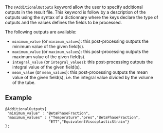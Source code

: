 The `@AdditionalOutputs` keyword allow the user to specify additional
outputs in the result file. This keyword is follow by a description of
the outputs using the syntax of a dictionnary where the keys declare the
type of outputs and the values defines the fields to be processed.

The following outputs are available:

- `minimum_value` (or `minimum_values`): this post-processing outputs
  the minimum value of the given field(s).
- `maximum_value` (or `maximum_values`): this post-processing outputs
  the maximum value of the given field(s).
- `integral_value` (or `integral_values`): this post-processing outputs
  the integral value of the given field(s).
- `mean_value` (or `mean_values`): this post-processing outputs the mean
  value of the given field(s), i.e. the integral value divided by the
  volume of the tube.

## Example

~~~~{.cxx}
@AdditionalOutputs{
 "minimum_value" : "BetaPhaseFraction",
 "maximum_values" : {"Temperature","pres","BetaPhaseFraction",
                    "ETT","EquivalentViscoplasticStrain"}
};
~~~~